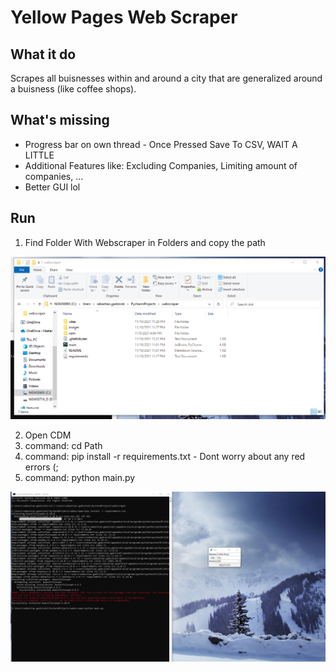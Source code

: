 # Yellow Pages Web Scraper

## What it do
Scrapes all buisnesses within and around a city that are generalized around a buisness (like coffee shops).

## What's missing
- Progress bar on own thread - Once Pressed Save To CSV, WAIT A LITTLE 
- Additional Features like: Excluding Companies, Limiting amount of companies, ...
- Better GUI lol

## Run
1. Find Folder With Webscraper in Folders and copy the path

![alt text][finder]

[finder]: https://github.com/SebGadzinski/webscraper/blob/main/images/1.PNG

2. Open CDM
3. command: cd Path
4. command: pip install -r requirements.txt - Dont worry about any red errors (;
5. command: python main.py

![alt text][command]

[command]: https://github.com/SebGadzinski/webscraper/blob/main/images/2_4.PNG

